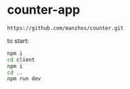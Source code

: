 # counter-app

`https://github.com/manzhos/counter.git`
 
to start:
```bash
npm i
cd client
npm i
cd ..
npm run dev
```
